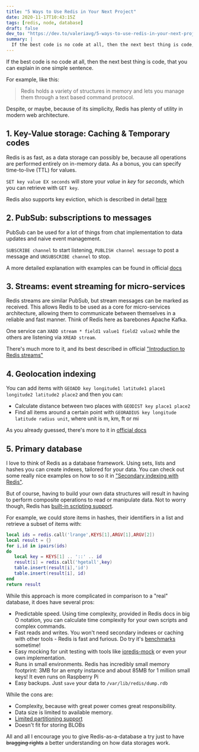 ```yaml
---
title: "5 Ways to Use Redis in Your Next Project"
date: 2020-11-17T10:43:15Z
tags: [redis, node, database]
draft: false
dev_to: "https://dev.to/valeriavg/5-ways-to-use-redis-in-your-next-project-1j2o"
summary: |
  If the best code is no code at all, then the next best thing is code, that you can explain in one simple sentence. For example, like this: Redis holds a variety of structures in memory and lets you manage them through a text based command protocol. Despite, or maybe, because of its simplicity, Redis has plenty of utility in modern web architecture.
---
```


If the best code is no code at all, then the next best thing is code, that you can explain in one simple sentence.

For example, like this:

> Redis holds a variety of structures in memory and lets you manage them through a text based command protocol.

Despite, or maybe, because of its simplicity, Redis has plenty of utility in modern web architecture.

## 1. Key-Value storage: Caching & Temporary codes

Redis is as fast, as a data storage can possibly be, because all operations are performed entirely on in-memory data. As a bonus, you can specify time-to-live (TTL) for values.

`SET key value EX seconds` will store your _value_ in _key_ for _seconds_, which you can retrieve with `GET key`.

Redis also supports key eviction, which is described in detail [here](https://redis.io/topics/lru-cache)

## 2. PubSub: subscriptions to messages

PubSub can be used for a lot of things from chat implementation to data updates and naive event management.

`SUBSCRIBE channel` to start listening, `PUBLISH channel message` to post a message and `UNSUBSCRIBE channel` to stop.

A more detailed explanation with examples can be found in official [docs](https://redis.io/topics/pubsub)

## 3. Streams: event streaming for micro-services

Redis streams are similar PubSub, but stream messages can be marked as received. This allows Redis to be used as a core for micro-services architecture, allowing them to communicate between themselves in a reliable and fast manner. Think of Redis here as barebones Apache Kafka.

One service can `XADD stream * field1 value1 field2 value2` while the others are listening via `XREAD stream`.

There's much more to it, and its best described in official ["Introduction to Redis streams"](https://redis.io/topics/streams-intro)

## 4. Geolocation indexing

You can add items with `GEOADD key longitude1 latitude1 place1 longitude2 latitude2 place2` and then you can:

- Calculate distance between two places with `GEODIST key place1 place2`
- Find all items around a certain point with `GEORADIUS key longitude latitude radius unit`, where unit is m, km, ft or mi

As you already guessed, there's more to it in [official docs](https://redis.io/commands/geoadd)

## 5. Primary database

I love to think of Redis as a database framework. Using sets, lists and hashes you can create indexes, tailored for your data. You can check out some really nice examples on how to so it in ["Secondary indexing with Redis"](https://redis.io/topics/indexes).

But of course, having to build your own data structures will result in having to perform composite operations to read or manipulate data. Not to worry though, Redis has [built-in scripting support](https://redis.io/commands/eval).

For example, we could store items in hashes, their identifiers in a list and retrieve a subset of items with:

```lua
local ids = redis.call('lrange',KEYS[1],ARGV[1],ARGV[2])
local result = {}
for i,id in ipairs(ids)
do
   local key = KEYS[1] .. '::' .. id
   result[i] = redis.call('hgetall',key)
   table.insert(result[i],'id')
   table.insert(result[i], id)
end
return result
```

While this approach is more complicated in comparison to a "real" database, it does have several pros:

- Predictable speed. Using time complexity, provided in Redis docs in big O notation, you can calculate time complexity for your own scripts and complex commands.
- Fast reads and writes. You won't need secondary indexes or caching with other tools - Redis is fast and furious. Do try it's [benchmarks](https://redis.io/topics/benchmarks) sometime!
- Easy mocking for unit testing with tools like [ioredis-mock](https://github.com/stipsan/ioredis-mock) or even your own implementation.
- Runs in small environments. Redis has incredibly small memory footprint: 3MB for an empty instance and about 85MB for 1 million small keys! It even runs on Raspberry Pi
- Easy backups. Just `save` your data to `/var/lib/redis/dump.rdb`

While the cons are:

- Complexity, because with great power comes great responsibility.
- Data size is limited to available memory.
- [Limited partitioning support](https://redis.io/topics/partitioning)
- Doesn't fit for storing BLOBs

All and all I encourage you to give Redis-as-a-database a try just to have ~~bragging rights~~ a better understanding on how data storages work.

